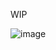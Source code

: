 WIP

![image](https://github.com/Odizinne/makeSense/assets/102679854/0fa317fc-6b4c-4b4a-9679-f6ead996bc16)
